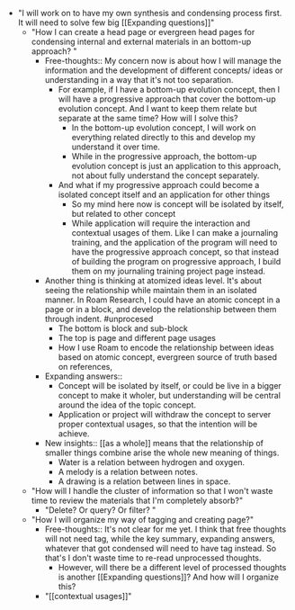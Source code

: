 - "I will work on to have my own synthesis and condensing process first. It will need to solve few big [[Expanding questions]]"
    - "How I can create a head page or evergreen head pages for condensing internal and external materials in an bottom-up approach? "
        - Free-thoughts:: My concern now is about how I will manage the information and the development of different concepts/ ideas or understanding in a way that it's not too separation.
            - For example, if I have a bottom-up evolution concept, then I will have a progressive approach that cover the bottom-up evolution concept. And I want to keep them relate but separate at the same time? How will I solve this?
                - In the bottom-up evolution concept, I will work on everything related directly to this and develop my understand it over time.
                - While in the progressive approach, the bottom-up evolution concept is just an application to this approach, not about fully understand the concept separately.
            - And what if my progressive approach could become a isolated concept itself and an application for other things
                - So my mind here now is concept will be isolated by itself, but related to other concept
                - While application will require the interaction and contextual usages of them. Like I can make a journaling training, and the application of the program will need to have the progressive approach concept, so that instead of building the program on progressive approach, I build them on my journaling training project page instead.
        - Another thing is thinking at atomized ideas level. It's about seeing the relationship while maintain them in an isolated manner. In Roam Research, I could have an atomic concept in a page or in a block, and develop the relationship between them through indent. #unprocesed
            - The bottom is block and sub-block
            - The top is page and different page usages
            - How I use Roam to encode the relationship between ideas based on atomic concept, evergreen source of truth based on references, 
        - Expanding answers::
            - Concept will be isolated by itself, or could be live in a bigger concept to make it wholer, but understanding will be central around the idea of the topic concept.
            - Application or project will withdraw the concept to server proper contextual usages, so that the intention will be achieve.
        - New insights:: [[as a whole]] means that the relationship of smaller things combine arise the whole new meaning of things.
            - Water is a relation between hydrogen and oxygen.
            - A melody is a relation between notes.
            - A drawing is a relation between lines in space.
    - "How will I handle the cluster of information so that I won't waste time to review the materials that I'm completely absorb?"
        - "Delete? Or query? Or filter? "
    - "How I will organize my way of tagging and creating page?"
        - Free-thoughts:: It's not clear for me yet. I think that free thoughts will not need tag, while the key summary, expanding answers, whatever that got condensed will need to have tag instead. So that's I don't waste time to re-read unprocessed thoughts. 
            - However, will there be  a different level of processed thoughts is another [[Expanding questions]]? And how will I organize this?
        - "[[contextual usages]]"
